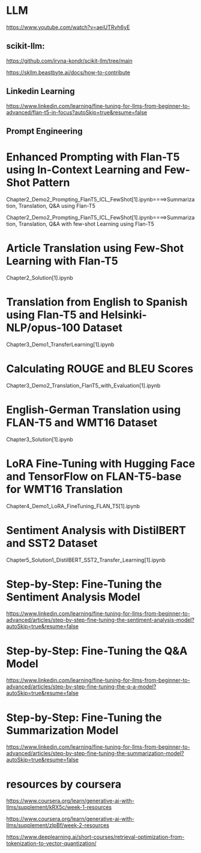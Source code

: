 # LLM

https://www.youtube.com/watch?v=aeiUTRvh6yE


## scikit-llm:

https://github.com/iryna-kondr/scikit-llm/tree/main

https://skllm.beastbyte.ai/docs/how-to-contribute


## Linkedin Learning

https://www.linkedin.com/learning/fine-tuning-for-llms-from-beginner-to-advanced/flan-t5-in-focus?autoSkip=true&resume=false

## Prompt Engineering

# Enhanced Prompting with Flan-T5 using In-Context Learning and Few-Shot Pattern

Chapter2_Demo2_Prompting_FlanT5_ICL_FewShot[1].ipynb====>Summarization, Translation, Q&A using Flan-T5

Chapter2_Demo2_Prompting_FlanT5_ICL_FewShot[1].ipynb====>Summarization, Translation, Q&A with few-shot Learning using Flan-T5

# Article Translation using Few-Shot Learning with Flan-T5

Chapter2_Solution[1].ipynb

# Translation from English to Spanish using Flan-T5 and Helsinki-NLP/opus-100 Dataset

Chapter3_Demo1_TransferLearning[1].ipynb

# Calculating ROUGE and BLEU Scores

Chapter3_Demo2_Translation_FlanT5_with_Evaluation[1].ipynb

# English-German Translation using FLAN-T5 and WMT16 Dataset

Chapter3_Solution[1].ipynb

# LoRA Fine-Tuning with Hugging Face and TensorFlow on FLAN-T5-base for WMT16 Translation

Chapter4_Demo1_LoRA_FineTuning_FLAN_T5[1].ipynb

# Sentiment Analysis with DistilBERT and SST2 Dataset
Chapter5_Solution1_DistilBERT_SST2_Transfer_Learning[1].ipynb


# Step-by-Step: Fine-Tuning the Sentiment Analysis Model

https://www.linkedin.com/learning/fine-tuning-for-llms-from-beginner-to-advanced/articles/step-by-step-fine-tuning-the-sentiment-analysis-model?autoSkip=true&resume=false

#  Step-by-Step: Fine-Tuning the Q&A Model

https://www.linkedin.com/learning/fine-tuning-for-llms-from-beginner-to-advanced/articles/step-by-step-fine-tuning-the-q-a-model?autoSkip=true&resume=false


# Step-by-Step: Fine-Tuning the Summarization Model

https://www.linkedin.com/learning/fine-tuning-for-llms-from-beginner-to-advanced/articles/step-by-step-fine-tuning-the-summarization-model?autoSkip=true&resume=false

# resources by coursera 

https://www.coursera.org/learn/generative-ai-with-llms/supplement/kRX5c/week-1-resources

https://www.coursera.org/learn/generative-ai-with-llms/supplement/zlpBf/week-2-resources

https://www.deeplearning.ai/short-courses/retrieval-optimization-from-tokenization-to-vector-quantization/








